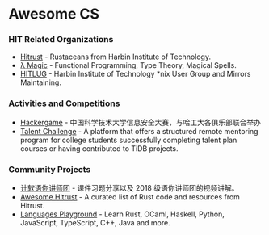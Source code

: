 # Awesome CS

### HIT Related Organizations

- [Hitrust](https://github.com/h1trust) - Rustaceans from Harbin Institute of Technology.
- [λ Magic](https://github.com/lambda-magic) - Functional Programming, Type Theory, Magical Spells.
- [HITLUG](https://github.com/hitlug) - Harbin Institute of Technology \*nix User Group and Mirrors Maintaining.

### Activities and Competitions

- [Hackergame](https://git.lug.ustc.edu.cn/totoroyyw/hackergame-2020/-/tree/master) - 中国科学技术大学信息安全大赛，与哈工大各俱乐部联合举办
- [Talent Challenge](https://github.com/pingcap/talent-plan/blob/master/talent-challenge-program) - A platform that offers a structured remote mentoring program for college students successfully completing talent plan courses or having contributed to TiDB projects.

### Community Projects

- [计软语你讲师团](https://github.com/hitergszf/Awesome-HITWH-Resources-Sharing) - 课件习题分享以及 2018 级语你讲师团的视频讲解。
- [Awesome Hitrust](https://github.com/h1trust/awesome-hit-rust) - A curated list of Rust code and resources from Hitrust.
- [Languages Playground](https://github.com/raptazure/playground) - Learn Rust, OCaml, Haskell, Python, JavaScript, TypeScript, C++, Java and more.
